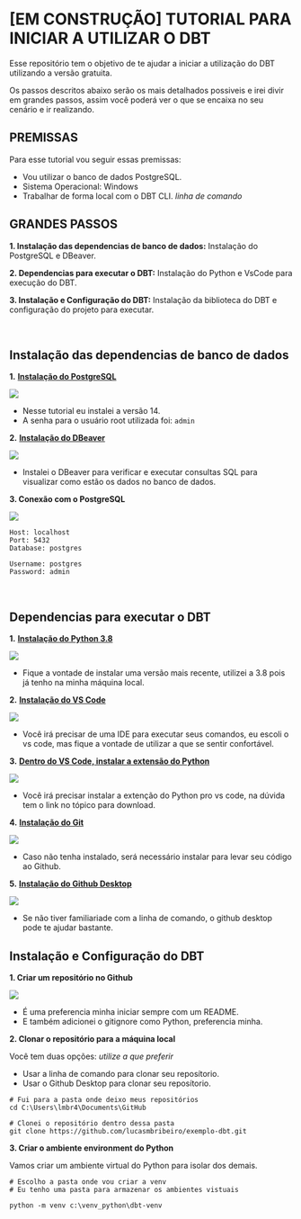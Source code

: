 # [EM CONSTRUÇÃO] TUTORIAL PARA INICIAR A UTILIZAR O DBT

Esse repositório tem o objetivo de te ajudar a iniciar a utilização do DBT utilizando a versão gratuita.

Os passos descritos abaixo serão os mais detalhados possiveis e irei divir em grandes passos, assim você poderá ver o que se encaixa no seu cenário e ir realizando.

## PREMISSAS

Para esse tutorial vou seguir essas premissas:
* Vou utilizar o banco de dados PostgreSQL.
* Sistema Operacional: Windows
* Trabalhar de forma local com o DBT CLI. _linha de comando_

## GRANDES PASSOS

__1. Instalação das dependencias de banco de dados:__ Instalação do PostgreSQL e DBeaver.

__2. Dependencias para executar o DBT:__ Instalação do Python e VsCode para execução do DBT.

__3. Instalação e Configuração do DBT:__ Instalação da biblioteca do DBT e configuração do projeto para executar.

<br>

## __Instalação das dependencias de banco de dados__

__1.__ [__Instalação do PostgreSQL__](https://content-www.enterprisedb.com/downloads/postgres-postgresql-downloads)

![](./imagens/postgresql.PNG)

* Nesse tutorial eu instalei a versão 14.
* A senha para o usuário root utilizada foi: ```admin```

__2.__ [__Instalação do DBeaver__](https://dbeaver.com/download/lite/)

![](./imagens/dbeaver.PNG)

* Instalei o DBeaver para verificar e executar consultas SQL para visualizar como estão os dados no banco de dados.

__3. Conexão com o PostgreSQL__

![](./imagens/conexao.PNG)

```
Host: localhost
Port: 5432 
Database: postgres

Username: postgres
Password: admin
```
<br>

## __Dependencias para executar o DBT__

__1.__ [__Instalação do Python 3.8__](https://content-www.enterprisedb.com/downloads/postgres-postgresql-downloads)

![](./imagens/python.PNG)

* Fique a vontade de instalar uma versão mais recente, utilizei a 3.8 pois já tenho na minha máquina local.

__2.__ [__Instalação do VS Code__](https://code.visualstudio.com/)

![](./imagens/vscode.PNG)

* Você irá precisar de uma IDE para executar seus comandos, eu escoli o vs code, mas fique a vontade de utilizar a que se sentir confortável.

__3.__ [__Dentro do VS Code, instalar a extensão do Python__](https://marketplace.visualstudio.com/items?itemName=ms-python.python)

![](./imagens/python_vscode.PNG)

* Você irá precisar instalar a extenção do Python pro vs code, na dúvida tem o link no tópico para download.

__4.__ [__Instalação do Git__](https://git-scm.com/)

![](./imagens/git.PNG)

* Caso não tenha instalado, será necessário instalar para levar seu código ao Github.

__5.__ [__Instalação do Github Desktop__](https://desktop.github.com/)

![](./imagens/githubdesktop.PNG)

* Se não tiver familiariade com a linha de comando, o github desktop pode te ajudar bastante.

## __Instalação e Configuração do DBT__

__1. Criar um repositório no Github__

![](./imagens/repositorio.PNG)

* É uma preferencia minha iniciar sempre com um README.
* E também adicionei o gitignore como Python, preferencia minha.

__2. Clonar o repositório para a máquina local__

Você tem duas opções: _utilize a que preferir_

* Usar a linha de comando para clonar seu reposítorio.
* Usar o Github Desktop para clonar seu reposítorio.

```
# Fui para a pasta onde deixo meus repositórios
cd C:\Users\lmbr4\Documents\GitHub

# Clonei o repositório dentro dessa pasta
git clone https://github.com/lucasmbribeiro/exemplo-dbt.git
```

__3. Criar o ambiente environment do Python__

Vamos criar um ambiente virtual do Python para isolar dos demais.

```
# Escolho a pasta onde vou criar a venv 
# Eu tenho uma pasta para armazenar os ambientes vistuais

python -m venv c:\venv_python\dbt-venv

```
